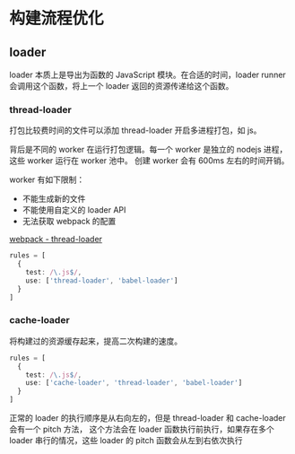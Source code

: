 # 构建流程优化


## loader

loader 本质上是导出为函数的 JavaScript 模块。在合适的时间，loader runner 会调用这个函数，将上一个 loader 返回的资源传递给这个函数。


### thread-loader

打包比较费时间的文件可以添加 thread-loader 开启多进程打包，如 js。

背后是不同的 worker 在运行打包逻辑。每一个 worker 是独立的 nodejs 进程，这些 worker 运行在 worker 池中。
创建 worker 会有 600ms 左右的时间开销。

worker 有如下限制：

- 不能生成新的文件
- 不能使用自定义的 loader API
- 无法获取 webpack 的配置

[webpack - thread-loader](https://webpack.docschina.org/loaders/thread-loader/)

```typescript
rules = [
  {
    test: /\.js$/,
    use: ['thread-loader', 'babel-loader']
  }
]
```


### cache-loader

将构建过的资源缓存起来，提高二次构建的速度。
```typescript
rules = [
  {
    test: /\.js$/,
    use: ['cache-loader', 'thread-loader', 'babel-loader']
  }
]
```

正常的 loader 的执行顺序是从右向左的，但是 thread-loader 和 cache-loader 会有一个 pitch 方法，
这个方法会在 loader 函数执行前执行，如果存在多个 loader 串行的情况，这些 loader 的 pitch 函数会从左到右依次执行

